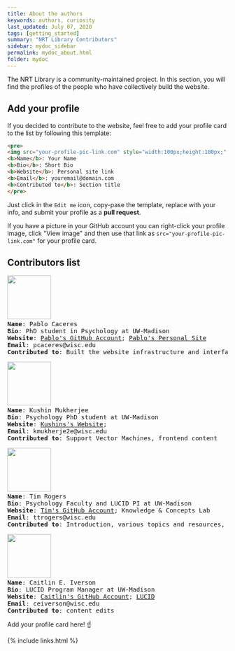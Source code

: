```yaml
---
title: About the authors
keywords: authors, curiosity
last_updated: July 07, 2020
tags: [getting_started]
summary: "NRT Library Contributors"
sidebar: mydoc_sidebar
permalink: mydoc_about.html
folder: mydoc
---
```


The NRT Library is a community-maintained project. In this section, you will find the profiles of the people who have collectively build the website.

## Add your profile 

If you decided to contribute to the website, feel free to add your profile card to the list by following this template: 

```html
<pre>
<img src="your-profile-pic-link.com" style="width:100px;height:100px;" /> 
<b>Name</b>: Your Name
<b>Bio</b>: Short Bio
<b>Website</b>: Personal site link
<b>Email</b>: youremail@domain.com
<b>Contributed to</b>: Section title
</pre>
```

Just click in the `Edit me` icon, copy-pase the template, replace with your info, and submit your profile as a **pull request**.

If you have a picture in your GitHub account you can right-click your profile image, click "View image" and then use that link as `src="your-profile-pic-link.com"` for your profile card.

## Contributors list

<pre>
<img src="https://avatars3.githubusercontent.com/u/35237403?" style="width:100px;height:100px;" /> 
<b>Name</b>: Pablo Caceres
<b>Bio</b>: PhD student in Psychology at UW-Madison
<b>Website</b>: <a href="https://github.com/pabloinsente">Pablo's GitHub Account</a>; <a href="https://pablocaceres.org/">Pablo's Personal Site</a>
<b>Email</b>: pcaceres@wisc.edu
<b>Contributed to</b>: Built the website infrastructure and interface
</pre>

<pre>
<img src="https://avatars2.githubusercontent.com/u/23156771?s" style="width:100px;height:100px;" /> 
<b>Name</b>: Kushin Mukherjee
<b>Bio</b>: Psychology PhD student at UW-Madison
<b>Website</b>: <a href="https://kushinm.github.io./">Kushins's Website</a>;
<b>Email</b>: kmukherje2e@wisc.edu
<b>Contributed to</b>: Support Vector Machines, frontend content
</pre>

<pre>
<img src="https://avatars3.githubusercontent.com/u/16246984?s" style="width:100px;height:100px;" /> 
<b>Name</b>: Tim Rogers
<b>Bio</b>: Psychology Faculty and LUCID PI at UW-Madison
<b>Website</b>: <a href="https://github.com/ttrogers">Tim's GitHub Account</a>; <a href="http://concepts.psych.wisc.edu/"></a>Knowledge & Concepts Lab
<b>Email</b>: ttrogers@wisc.edu
<b>Contributed to</b>: Introduction, various topics and resources, information architecture 
</pre>

<pre>
<img src="https://avatars3.githubusercontent.com/u/67299688?s" style="width:100px;height:100px;" /> 
<b>Name</b>: Caitlin E. Iverson
<b>Bio</b>: LUCID Program Manager at UW-Madison
<b>Website</b>: <a href="https://github.com/ceiverson">Caitlin's GitHub Account</a>; <a href="https://LUCID.wisc.edu/">LUCID</a>
<b>Email</b>: ceiverson@wisc.edu
<b>Contributed to</b>: content edits
</pre>




Add your profile card here! ☝️

{% include links.html %}
